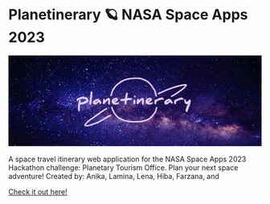 # Planetinerary 🪐 NASA Space Apps 2023 

<img src="api/static/title.png">

A space travel itinerary web application for the NASA Space Apps 2023 Hackathon challenge: Planetary Tourism Office. Plan your next space adventure!
Created by: Anika, Lamina, Lena, Hiba, Farzana, and

[Check it out here!](https://www.planetinerary.co/)
